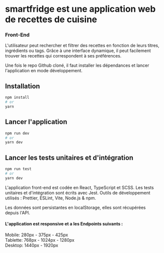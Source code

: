 # smartfridge est une application web de recettes de cuisine

### Front-End

L'utilisateur peut rechercher et filtrer des recettes en fonction de leurs titres, ingrédients ou tags.
Grâce à une interface dynamique, il peut facilement trouver les recettes qui correspondent à ses préférences.

Une fois le repo Github cloné, il faut installer les dépendances et lancer l'application en mode développement.

## Installation

```bash
npm install
# or
yarn
```

## Lancer l'application

```bash
npm run dev
# or
yarn dev
```

## Lancer les tests unitaires et d'intégration

```bash
npm run test
# or
yarn dev
```

L'application front-end est codée en React, TypeScript et SCSS.
Les tests unitaires et d'intégration sont écrits avec Jest.
Outils de développement utilisés : Prettier, ESLint, Vite, Node.js & npm.

Les données sont persistantes en localStorage, elles sont récupérées depuis l'API.


#### L'application est responsive et a les Endpoints suivants :
Mobile: 280px - 375px - 425px<br/>
Tablette: 768px - 1024px - 1280px<br/>
Desktop: 1440px - 1920px
